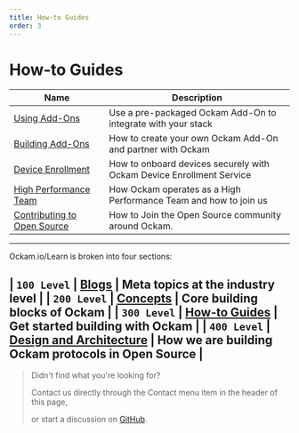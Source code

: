 ```yaml
---
title: How-to Guides
order: 3
---
```


# How-to Guides

| Name | Description |
| ------------------------------- | ----------------------------------------------------------------------|
| [Using Add-Ons](/learn/how-to-guides/using-add-ons) | Use a pre-packaged Ockam Add-On to integrate with your stack |
| [Building Add-Ons](/learn/how-to-guides/building-add-ons) | How to create your own Ockam Add-On and partner with Ockam |
| [Device Enrollment](/learn/how-to-guides/enrollment) | How to onboard devices securely with Ockam Device Enrollment Service |
| [High Performance Team](/learn/how-to-guides/high-performance-team) | How Ockam operates as a High Performance Team and how to join us |
| [Contributing to Open Source](/learn/how-to-guides/contributing) | How to Join the Open Source community around Ockam. |

---
Ockam.io/Learn is broken into four sections:

| `100 Level` | [Blogs](learn/blogs) | Meta topics at the industry level |
| `200 Level` | [Concepts](learn/concepts) | Core building blocks of Ockam |
| `300 Level` | [How-to Guides](learn/how-to-guides) | Get started building with Ockam |
| `400 Level` | [Design and Architecture](learn/proposals) | How we are building Ockam protocols in Open Source |
---

> Didn't find what you're looking for?
>
> Contact us directly through the Contact menu item in the header of this page,
>
> or start a discussion on [GitHub](https://github.com/ockam-network/ockam/discussions).

